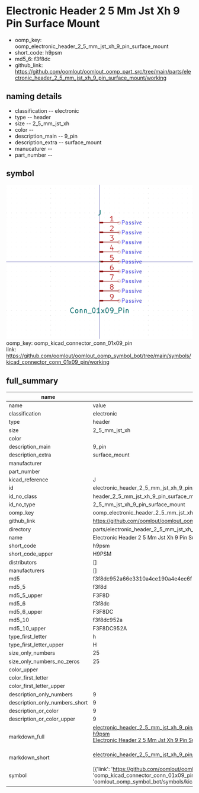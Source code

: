 # Electronic Header 2 5 Mm Jst Xh 9 Pin Surface Mount

  
* oomp_key: oomp_electronic_header_2_5_mm_jst_xh_9_pin_surface_mount 
* short_code: h9psm
* md5_6: f3f8dc  
* github_link: https://github.com/oomlout/oomlout_oomp_part_src/tree/main/parts/electronic_header_2_5_mm_jst_xh_9_pin_surface_mount/working  
## naming details
* classification -- electronic
* type -- header
* size -- 2_5_mm_jst_xh
* color -- 
* description_main -- 9_pin
* description_extra -- surface_mount
* manucaturer -- 
* part_number -- 



## symbol

![](symbol/0/working/working_600.png)  
oomp_key: oomp_kicad_connector_conn_01x09_pin  
link: https://github.com/oomlout/oomlout_oomp_symbol_bot/tree/main/symbols/kicad_connector_conn_01x09_pin/working  


## full_summary
| name | value | 
| --- | --- | 
| name | value | 
| classification | electronic | 
| type | header | 
| size | 2_5_mm_jst_xh | 
| color |  | 
| description_main | 9_pin | 
| description_extra | surface_mount | 
| manufacturer |  | 
| part_number |  | 
| kicad_reference | J | 
| id | electronic_header_2_5_mm_jst_xh_9_pin_surface_mount | 
| id_no_class | header_2_5_mm_jst_xh_9_pin_surface_mount | 
| id_no_type | 2_5_mm_jst_xh_9_pin_surface_mount | 
| oomp_key | oomp_electronic_header_2_5_mm_jst_xh_9_pin_surface_mount | 
| github_link | https://github.com/oomlout/oomlout_oomp_part_src/tree/main/parts/electronic_header_2_5_mm_jst_xh_9_pin_surface_mount/working | 
| directory | parts/electronic_header_2_5_mm_jst_xh_9_pin_surface_mount | 
| name | Electronic Header 2 5 Mm Jst Xh 9 Pin Surface Mount | 
| short_code | h9psm | 
| short_code_upper | H9PSM | 
| distributors | [] | 
| manufacturers | [] | 
| md5 | f3f8dc952a66e3310a4ce190a4e4ec6f | 
| md5_5 | f3f8d | 
| md5_5_upper | F3F8D | 
| md5_6 | f3f8dc | 
| md5_6_upper | F3F8DC | 
| md5_10 | f3f8dc952a | 
| md5_10_upper | F3F8DC952A | 
| type_first_letter | h | 
| type_first_letter_upper | H | 
| size_only_numbers | 25 | 
| size_only_numbers_no_zeros | 25 | 
| color_upper |  | 
| color_first_letter |  | 
| color_first_letter_upper |  | 
| description_only_numbers | 9 | 
| description_only_numbers_short | 9 | 
| description_or_color | 9 | 
| description_or_color_upper | 9 | 
| markdown_full | [electronic_header_2_5_mm_jst_xh_9_pin_surface_mount](https://github.com/oomlout/oomlout_oomp_part_src/tree/main/parts/electronic_header_2_5_mm_jst_xh_9_pin_surface_mount/working)<br>[h9psm](https://github.com/oomlout/oomlout_oomp_part_src/tree/main/parts/electronic_header_2_5_mm_jst_xh_9_pin_surface_mount/working)<br>[Electronic Header 2 5 Mm Jst Xh 9 Pin Surface Mount](https://github.com/oomlout/oomlout_oomp_part_src/tree/main/parts/electronic_header_2_5_mm_jst_xh_9_pin_surface_mount/working)<br><br> | 
| markdown_short | [electronic_header_2_5_mm_jst_xh_9_pin_surface_mount](https://github.com/oomlout/oomlout_oomp_part_src/tree/main/parts/electronic_header_2_5_mm_jst_xh_9_pin_surface_mount/working)<br><br> | 
| symbol | [{'link': 'https://github.com/oomlout/oomlout_oomp_symbol_bot/tree/main/symbols/kicad_connector_conn_01x09_pin', 'oomp_key': 'oomp_kicad_connector_conn_01x09_pin', 'directory': 'oomlout_oomp_symbol_bot/symbols/kicad_connector_conn_01x09_pin//working/working.kicad_sym'}] | 
